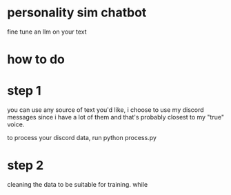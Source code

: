 # personality sim chatbot
fine tune an llm on your text

# how to do

# step 1
you can use any source of text you'd like, i choose to use my discord messages since i have a lot of them and that's probably closest to my "true" voice. 

to process your discord data, run python process.py

# step 2 
cleaning the data to be suitable for training. while 